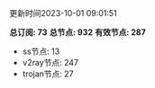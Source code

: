 更新时间2023-10-01 09:01:51

**总订阅: 73**
**总节点: 932**
**有效节点: 287**
- ss节点: 13
- v2ray节点: 247
- trojan节点: 27
